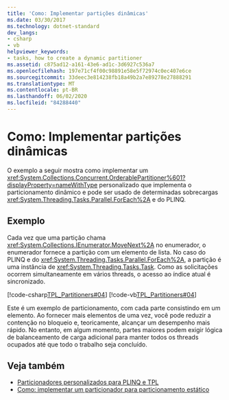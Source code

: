 ```yaml
---
title: 'Como: Implementar partições dinâmicas'
ms.date: 03/30/2017
ms.technology: dotnet-standard
dev_langs:
- csharp
- vb
helpviewer_keywords:
- tasks, how to create a dynamic partitioner
ms.assetid: c875ad12-a161-43e6-ad1c-3d6927c536a7
ms.openlocfilehash: 197e71cf4f00c98891e58e5f72974c0ec407e6ce
ms.sourcegitcommit: 33deec3e814238fb18a49b2a7e89278e27888291
ms.translationtype: MT
ms.contentlocale: pt-BR
ms.lasthandoff: 06/02/2020
ms.locfileid: "84288440"
---
```

# <a name="how-to-implement-dynamic-partitions"></a>Como: Implementar partições dinâmicas

O exemplo a seguir mostra como implementar um <xref:System.Collections.Concurrent.OrderablePartitioner%601?displayProperty=nameWithType> personalizado que implementa o particionamento dinâmico e pode ser usado de determinadas sobrecargas <xref:System.Threading.Tasks.Parallel.ForEach%2A> e do PLINQ.  
  
## <a name="example"></a>Exemplo

Cada vez que uma partição chama <xref:System.Collections.IEnumerator.MoveNext%2A> no enumerador, o enumerador fornece a partição com um elemento de lista. No caso do PLINQ e do <xref:System.Threading.Tasks.Parallel.ForEach%2A>, a partição é uma instância de <xref:System.Threading.Tasks.Task>. Como as solicitações ocorrem simultaneamente em vários threads, o acesso ao índice atual é sincronizado.  

[!code-csharp[TPL_Partitioners#04](../../../samples/snippets/csharp/VS_Snippets_Misc/tpl_partitioners/cs/partitioner02.cs#OrderableListPartitioner)]
[!code-vb[TPL_Partitioners#04](../../../samples/snippets/visualbasic/VS_Snippets_Misc/tpl_partitioners/vb/dynamicpartitioner.vb#04)]  

Este é um exemplo de particionamento, com cada parte consistindo em um elemento. Ao fornecer mais elementos de uma vez, você pode reduzir a contenção no bloqueio e, teoricamente, alcançar um desempenho mais rápido. No entanto, em algum momento, partes maiores podem exigir lógica de balanceamento de carga adicional para manter todos os threads ocupados até que todo o trabalho seja concluído.  
  
## <a name="see-also"></a>Veja também

* [Particionadores personalizados para PLINQ e TPL](custom-partitioners-for-plinq-and-tpl.md)
* [Como: implementar um particionador para particionamento estático](how-to-implement-a-partitioner-for-static-partitioning.md)
